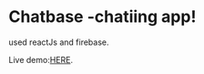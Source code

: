 # Chatbase -chatiing app!

used reactJs and firebase.

Live demo:[HERE](https://chatbase-af219.web.app/).

